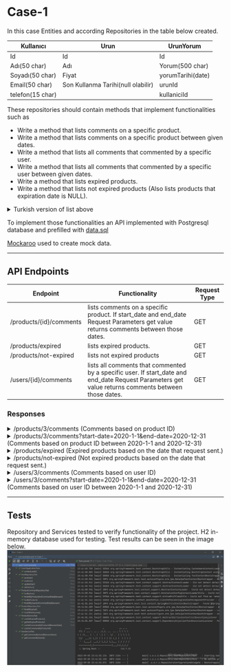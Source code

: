 # Case-1
In this case Entities and according Repositories in the table below created.

| Kullanıcı        | Urun                               | UrunYorum         |
|------------------|------------------------------------|-------------------|
| Id               | Id                                 | Id                |
| Adı(50 char)     | Adı                                | Yorum(500 char)   |
| Soyadı(50 char)  | Fiyat                              | yorumTarihi(date) |
| Email(50 char)   | Son Kullanma Tarihi(null olabilir) | urunId            |
| telefon(15 char) |                                    | kullaniciId       |

These repositories should contain methods that implement functionalities such as
- Write a method that lists comments on a specific product.
- Write a method that lists comments on a specific product between given dates.
- Write a method that lists all comments that commented by a specific user.
- Write a method that lists all comments that commented by a specific user between given dates.
- Write a method that lists expired products.
- Write a method that lists not expired products (Also lists products that expiration date is NULL).

<details>
<summary>Turkish version of list above</summary>

- Bir ürüne ait yorumları listeleyen bir metot yazınız.
- Verilen tarih aralıklarında belirli bir ürüne yapılmış olan yorumları gösteren bir metot yazınız.
- Bir kullanıcının yapmış olduğu yorumları listeleyen bir metot yazınız.
- Bir kullanıcının belirli tarihler aralığında yapmış olduğu yorumları gösteren bir metot yazınız.
- Son kullanma tarihi geçmiş ürünleri listeleyen bir metot yazınız.
- Son kullanma tarihi geçmemiş ürünleri listeleyen bir metot yazınız. (Son kullanma tarihi boş olanlar da gelmeli.)

</details>

To implement those functionalities an API implemented with Postgresql database and prefilled
with [data.sql](./src/main/resources/data.sql)

[Mockaroo](https://www.mockaroo.com/) used to create mock data.

---

## API Endpoints

| Endpoint                | Functionality                                                                                                                                       | Request Type |
|-------------------------|-----------------------------------------------------------------------------------------------------------------------------------------------------|--------------|
| /products/{id}/comments | lists comments on a specific product. If start_date and end_date Request Parameters get value returns comments between those dates.                 | GET          |
| /products/expired       | lists expired products.                                                                                                                             | GET          |
| /products/not-expired   | lists not expired products                                                                                                                          | GET          |
| /users/{id}/comments    | lists all comments that commented by a specific user. If start_date and end_date Request Parameters get value returns comments between those dates. | GET          |

### Responses
<details>
<summary> /products/3/comments (Comments based on product ID)</summary>

``` yaml
 [
    {
        "id": 14,
        "comment": "reinvent cross-media vortals",
        "commentDate": "2021-09-02",
        "product": {
            "id": 3,
            "name": "Tray - Foam, Square 4 - S",
            "price": 71.41000366210938,
            "expDate": "2021-09-08"
        },
        "user": {
            "id": 5,
            "firstName": "Byran",
            "lastName": "Hillin",
            "email": "bhillin4@cornell.edu",
            "phoneNumber": "367-458-2806"
        }
    },
    {
        "id": 16,
        "comment": "enable 24/365 relationships",
        "commentDate": "2022-04-11",
        "product": {
            "id": 3,
            "name": "Tray - Foam, Square 4 - S",
            "price": 71.41000366210938,
            "expDate": "2021-09-08"
        },
        "user": {
            "id": 6,
            "firstName": "Cesar",
            "lastName": "Linguard",
            "email": "clinguard5@webeden.co.uk",
            "phoneNumber": "910-176-2029"
        }
    },
    {
        "id": 17,
        "comment": "engage real-time networks",
        "commentDate": "2022-03-25",
        "product": {
            "id": 3,
            "name": "Tray - Foam, Square 4 - S",
            "price": 71.41000366210938,
            "expDate": "2021-09-08"
        },
        "user": {
            "id": 1,
            "firstName": "Tailor",
            "lastName": "Feaveer",
            "email": "tfeaveer0@nifty.com",
            "phoneNumber": "770-404-4917"
        }
    }
]
```
</details>

<details>
<summary> /products/3/comments?start-date=2020-1-1&end-date=2020-12-31 (Comments based on product ID between 2020-1-1 and 2020-12-31)</summary>

``` yaml
 [
    {
        "id": 14,
        "comment": "reinvent cross-media vortals",
        "commentDate": "2021-09-02",
        "product": {
            "id": 3,
            "name": "Tray - Foam, Square 4 - S",
            "price": 71.41,
            "expDate": "2021-09-08"
        },
        "user": {
            "id": 5,
            "firstName": "Byran",
            "lastName": "Hillin",
            "email": "bhillin4@cornell.edu",
            "phoneNumber": "367-458-2806"
        }
    },
    {
        "id": 16,
        "comment": "enable 24/365 relationships",
        "commentDate": "2022-04-11",
        "product": {
            "id": 3,
            "name": "Tray - Foam, Square 4 - S",
            "price": 71.41,
            "expDate": "2021-09-08"
        },
        "user": {
            "id": 6,
            "firstName": "Cesar",
            "lastName": "Linguard",
            "email": "clinguard5@webeden.co.uk",
            "phoneNumber": "910-176-2029"
        }
    },
    {
        "id": 17,
        "comment": "engage real-time networks",
        "commentDate": "2022-03-25",
        "product": {
            "id": 3,
            "name": "Tray - Foam, Square 4 - S",
            "price": 71.41,
            "expDate": "2021-09-08"
        },
        "user": {
            "id": 1,
            "firstName": "Tailor",
            "lastName": "Feaveer",
            "email": "tfeaveer0@nifty.com",
            "phoneNumber": "770-404-4917"
        }
    }
]
```
</details>

<details>
<summary> /products/expired (Expired products based on the date that request sent.)</summary>

``` yaml
 [
    {
        "id": 1,
        "name": "Coffee - Decafenated",
        "price": 87.25,
        "expDate": "2021-09-21"
    },
    {
        "id": 2,
        "name": "Chocolate - Feathers",
        "price": 72.0,
        "expDate": "2022-03-06"
    },
    {
        "id": 3,
        "name": "Tray - Foam, Square 4 - S",
        "price": 71.41,
        "expDate": "2021-09-08"
    },
    {
        "id": 4,
        "name": "Wine - Casillero Del Diablo",
        "price": 35.26,
        "expDate": "2021-10-31"
    },
    {
        "id": 5,
        "name": "Instant Coffee",
        "price": 52.06,
        "expDate": "2022-06-30"
    },
    {
        "id": 6,
        "name": "Cinnamon Rolls",
        "price": 1.94,
        "expDate": "2021-11-11"
    },
    {
        "id": 7,
        "name": "Muffin Orange Individual",
        "price": 14.71,
        "expDate": "2021-08-26"
    },
    {
        "id": 8,
        "name": "Pasta - Gnocchi, Potato",
        "price": 84.11,
        "expDate": "2022-01-29"
    },
    {
        "id": 9,
        "name": "Ham - Proscuitto",
        "price": 37.08,
        "expDate": "2022-05-12"
    },
    {
        "id": 10,
        "name": "Lobster - Baby, Boiled",
        "price": 91.08,
        "expDate": "2022-08-14"
    }
]
```
</details>

<details>
<summary> /products/not-expired (Not expired products based on the date that request sent.)</summary>

``` yaml
 [
    {
        "id": 11,
        "name": "Orange Juice",
        "price": 2.85,
        "expDate": "4022-08-14"
    }
]
```
</details>

<details>
<summary> /users/3/comments (Comments based on user ID)</summary>

``` yaml
 [
    {
        "id": 1,
        "comment": "iterate innovative networks",
        "commentDate": "2021-11-22",
        "product": {
            "id": 1,
            "name": "Coffee - Decafenated",
            "price": 87.25,
            "expDate": "2021-09-21"
        },
        "user": {
            "id": 3,
            "firstName": "Jaye",
            "lastName": "Anstiss",
            "email": "janstiss2@jimdo.com",
            "phoneNumber": "716-389-7511"
        }
    },
    {
        "id": 11,
        "comment": "strategize out-of-the-box methodologies",
        "commentDate": "2022-07-18",
        "product": {
            "id": 8,
            "name": "Pasta - Gnocchi, Potato",
            "price": 84.11,
            "expDate": "2022-01-29"
        },
        "user": {
            "id": 3,
            "firstName": "Jaye",
            "lastName": "Anstiss",
            "email": "janstiss2@jimdo.com",
            "phoneNumber": "716-389-7511"
        }
    },
    {
        "id": 13,
        "comment": "engage viral partnerships",
        "commentDate": "2022-03-26",
        "product": {
            "id": 5,
            "name": "Instant Coffee",
            "price": 52.06,
            "expDate": "2022-06-30"
        },
        "user": {
            "id": 3,
            "firstName": "Jaye",
            "lastName": "Anstiss",
            "email": "janstiss2@jimdo.com",
            "phoneNumber": "716-389-7511"
        }
    },
    {
        "id": 20,
        "comment": "revolutionize user-centric channels",
        "commentDate": "2022-04-23",
        "product": {
            "id": 10,
            "name": "Lobster - Baby, Boiled",
            "price": 91.08,
            "expDate": "2022-08-14"
        },
        "user": {
            "id": 3,
            "firstName": "Jaye",
            "lastName": "Anstiss",
            "email": "janstiss2@jimdo.com",
            "phoneNumber": "716-389-7511"
        }
    }
]
```
</details>

<details>
<summary> /users/3/comments?start-date=2020-1-1&end-date=2020-12-31 (Comments based on user ID between 2020-1-1 and 2020-12-31)</summary>

``` yaml
 [
    {
        "id": 1,
        "comment": "iterate innovative networks",
        "commentDate": "2021-11-22",
        "product": {
            "id": 1,
            "name": "Coffee - Decafenated",
            "price": 87.25,
            "expDate": "2021-09-21"
        },
        "user": {
            "id": 3,
            "firstName": "Jaye",
            "lastName": "Anstiss",
            "email": "janstiss2@jimdo.com",
            "phoneNumber": "716-389-7511"
        }
    },
    {
        "id": 11,
        "comment": "strategize out-of-the-box methodologies",
        "commentDate": "2022-07-18",
        "product": {
            "id": 8,
            "name": "Pasta - Gnocchi, Potato",
            "price": 84.11000061035156,
            "expDate": "2022-01-29"
        },
        "user": {
            "id": 3,
            "firstName": "Jaye",
            "lastName": "Anstiss",
            "email": "janstiss2@jimdo.com",
            "phoneNumber": "716-389-7511"
        }
    },
    {
        "id": 13,
        "comment": "engage viral partnerships",
        "commentDate": "2022-03-26",
        "product": {
            "id": 5,
            "name": "Instant Coffee",
            "price": 52.060001373291016,
            "expDate": "2022-06-30"
        },
        "user": {
            "id": 3,
            "firstName": "Jaye",
            "lastName": "Anstiss",
            "email": "janstiss2@jimdo.com",
            "phoneNumber": "716-389-7511"
        }
    },
    {
        "id": 20,
        "comment": "revolutionize user-centric channels",
        "commentDate": "2022-04-23",
        "product": {
            "id": 10,
            "name": "Lobster - Baby, Boiled",
            "price": 91.08000183105469,
            "expDate": "2022-08-14"
        },
        "user": {
            "id": 3,
            "firstName": "Jaye",
            "lastName": "Anstiss",
            "email": "janstiss2@jimdo.com",
            "phoneNumber": "716-389-7511"
        }
    }
]
```
</details>

---

## Tests
Repository and Services tested to verify functionality of the project.
H2 in-memory database used for testing.
Test results can be seen in the image below.
![Test Result](src/test/resources/test-result.PNG)

